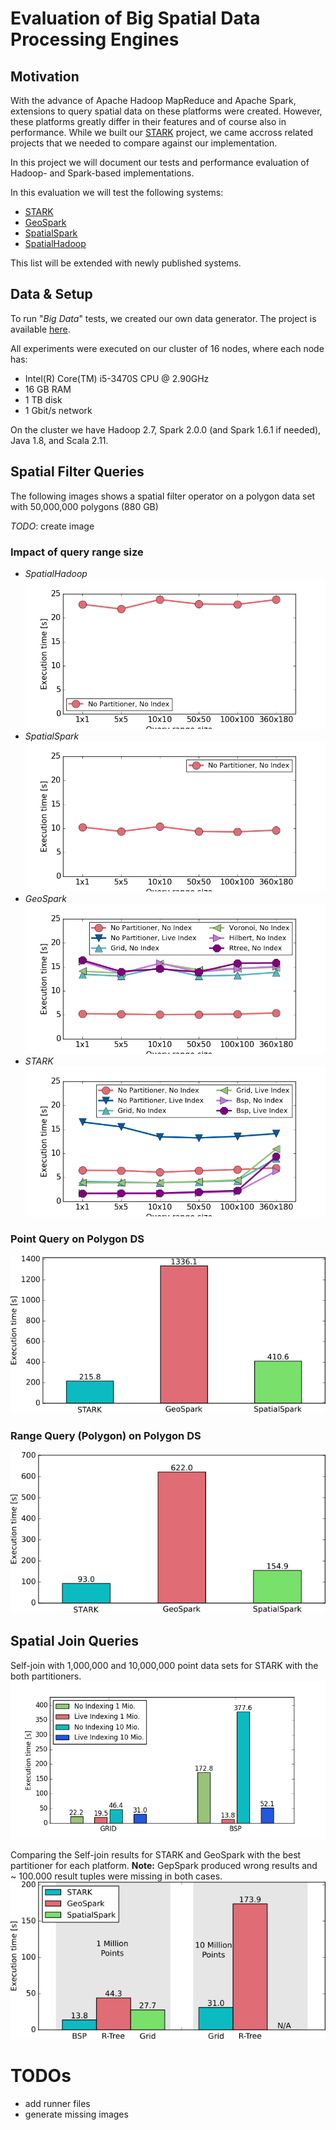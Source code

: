 # Evaluation of Big Spatial Data Processing Engines

## Motivation
With the advance of Apache Hadoop MapReduce and Apache Spark, extensions to query spatial data on these platforms were created.
However, these platforms greatly differ in their features and of course also in performance.
While we built our [STARK](https://github.com/dbis-ilm/stark) project, we came accross related projects that we needed to compare against our implementation.

In this project we will document our tests and performance evaluation of Hadoop- and Spark-based implementations.

In this evaluation we will test the following systems:
* [STARK](https://github.com/dbis-ilm/stark)
* [GeoSpark](https://github.com/DataSystemsLab/GeoSpark)
* [SpatialSpark](https://github.com/syoummer/SpatialSpark)
* [SpatialHadoop](https://github.com/aseldawy/spatialhadoop2)

This list will be extended with newly published systems.

## Data & Setup
To run "_Big Data_" tests, we created our own data generator. The project is available [here]().

All experiments were executed on our cluster of 16 nodes, where each node has:
* Intel(R) Core(TM) i5-3470S CPU @ 2.90GHz
* 16 GB RAM
* 1 TB disk
* 1 Gbit/s network

On the cluster we have Hadoop 2.7, Spark 2.0.0 (and Spark 1.6.1 if needed), Java 1.8, and Scala 2.11.

## Spatial Filter Queries
The following images shows a spatial filter operator on a polygon data set with 50,000,000 polygons (880 GB)

*TODO*: create image

### Impact of query range size
* *SpatialHadoop*
 ![Query range size SpatialHadoop](figs/spatialhadoop_25.png)
* *SpatialSpark*
 ![Query range size SpatialSpark](figs/spatialspark_25.png)
* *GeoSpark*
 ![Query range size GeoSpark](figs/geospark_25.png)
* *STARK*
 ![Query range size STARK](figs/stark_25.png)

### Point Query on Polygon DS
![PolyPoint](figs/filter_polypoint_compare.png)

### Range Query (Polygon) on Polygon DS
![PolyPoint](figs/filter_polypoly.png)

## Spatial Join Queries
Self-join with 1,000,000 and 10,000,000 point data sets for STARK with the both partitioners.
![Self-join points](figs/join.png)

Comparing the Self-join results for STARK and GeoSpark with the best partitioner for each platform. **Note:** GepSpark produced wrong results and ~ 100.000 result tuples were missing in both cases.
![Self-join points](figs/join_compare.png)

# TODOs
* add runner files
* generate missing images
